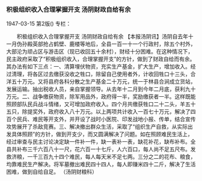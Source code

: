 ### 积极组织收入合理掌握开支  汤阴财政自给有余

1947-03-15
第2版()
专栏：

　　积极组织收入合理掌握开支
    汤阴财政自给有余
    【本报汤阴讯】汤阴自去年十一月伪孙殿英部抢占鹤壁、鹿楼等地后，全县一百一十一个行政村，除五个村外，大部沦为顽占区与游击区（现已收回五十余村），财经十分困难。在这种情况下，民主政府采取了“积极组织收入，合理掌握开支”的方针，做到了财政自给而有余。其办法有如下三点：一、清算埋伏物资，充实生产基金，扩大生产，增加收入。经过清理，将各区过去缴获没收之牲口，除留自己使用者外，计收回牲口十三头，合洋五十万元。又将县府各科分散之生产基金二十万元，统一于林县合涧成立货站，发展运输。抽出税收人员，亲自掌握领导。从去年十二月到今年二月底，获利九十万元。二、战争缴获物资，除军用品外，政府得一半，奖励缴获者一半。这样既能照顾部队民兵战斗情绪，又可增加政府收入。四个月共缴获牲口二十二头，羊五十五只，除提奖外，政府收入八十万元。以上两项共计收入一百七十万元，解决了四百个民兵、难民等开支外，并开设了战时小医院、印发战地小报、传单，结合宣传攻势展开了杀敌竞赛。三、解决撤出群众生活，采取了“组织生产自救，从实际出发具体照顾”的方针，做到开支少，而又圆满解决了问题。如在照顾难民生活上，经过审查与民主讨论决定缺一件补一件，缺一表补一表，缺花补花，缺布补布。全县共补布三千六百八十一尺，花六百一十七斤，人六百口，每人尚不足五尺布。发救济粮，一千三百九十四个难民，每人每天米不足七两。三分之二的花布、粮食，均靠难民生产解决。将军墓撤出难民四十四人，每人即赚米四十二斤，解决了生活困难，做到自给自足。
            （汤阴财粮科）
